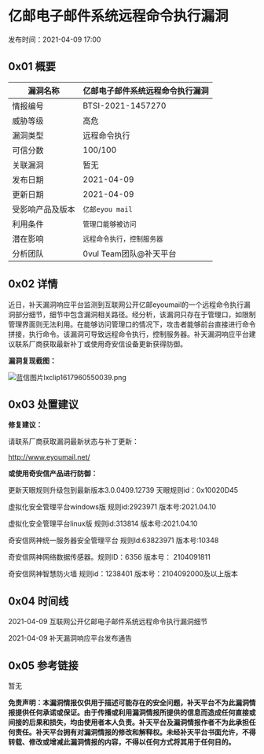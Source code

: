 亿邮电子邮件系统远程命令执行漏洞
================

发布时间：2021-04-09 17:00

0x01 概要
-------

| 漏洞名称 | 亿邮电子邮件系统远程命令执行漏洞 |
|---|---|
| 情报编号 | BTSI-2021-1457270 |
| 威胁等级 | 高危 |
| 漏洞类型 | 远程命令执行 |
| 可信分数 | 100/100 |
| 关联漏洞 | 暂无 |
| 发布日期 | 2021-04-09 |
| 更新日期 | 2021-04-09 |
| 受影响产品及版本 | `亿邮eyou mail` |
| 利用条件 | `管理口能够被访问` |
| 潜在影响 | `远程命令执行，控制服务器` |
| 分析团队 | 0vul Team团队@补天平台 |

0x02 详情
-------

近日，补天漏洞响应平台监测到互联网公开亿邮eyoumail的一个远程命令执行漏洞部分细节，细节中包含漏洞相关路径。经分析，该漏洞只存在于管理口，如限制管理界面则无法利用。在能够访问管理口的情况下，攻击者能够前台直接进行命令拼接，执行命令。该漏洞可导致远程命令执行，控制服务器。补天漏洞响应平台建议联系厂商获取最新补丁或使用奇安信设备更新获得防御。

**漏洞复现截图：**

![蓝信图片lxclip1617960550039.png](https://shs3.b.qianxin.com/butian_public/f763868e9b1c1091d27991a27287dc988b3ef34e90887.png)

0x03 处置建议
---------

**修复建议：**

请联系厂商获取漏洞最新状态与补丁更新：

<http://www.eyoumail.net/>

**或使用奇安信产品进行防御：**

更新天眼规则升级包到最新版本3.0.0409.12739 天眼规则id：0x10020D45

虚拟化安全管理平台windows版 规则id:2923971 版本号:2021.04.10

虚拟化安全管理平台linux版 规则id:313814 版本号:2021.04.10

奇安信网神统一服务器安全管理平台 规则Id:63823971 版本号:10348

奇安信网神网络数据传感器。规则ID：6356 版本号： 2104091811

奇安信网神智慧防火墙 规则id：1238401 版本号：2104092000及以上版本

0x04 时间线
--------

2021-04-09 互联网公开亿邮电子邮件系统远程命令执行漏洞细节

2021-04-09 补天漏洞响应平台发布通告

0x05 参考链接
---------

暂无


**免责声明：本漏洞情报仅供用于描述可能存在的安全问题，补天平台不为此漏洞情报提供任何承诺或保证。由于传播或利用漏洞情报所提供的信息而造成任何直接或间接的后果和损失，均由使用者本人负责。补天平台及漏洞情报作者不为此承担任何责任。补天平台拥有对漏洞情报的修改和解释权。未经补天平台书面允许，不得转载、修改或增减此漏洞情报的内容，不得以任何方式将其用于任何目的。**